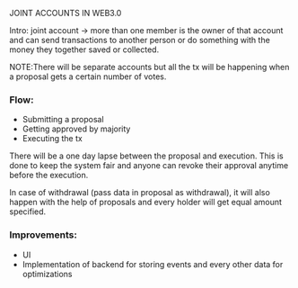 JOINT ACCOUNTS IN WEB3.0

Intro:
joint account -> more than one member is the owner of that account and can send transactions to another person or do something with the money they together saved or collected.

NOTE:There will be separate accounts but all the tx will be happening when a proposal gets a certain number of votes.

### Flow:
* Submitting a proposal
* Getting approved by majority
* Executing the tx 

There will be a one day lapse between the proposal and execution. This is done to keep the system fair and anyone can revoke their approval anytime before the execution.


In case of withdrawal (pass data in proposal as withdrawal), it will also happen with the help of proposals and every holder will get equal amount specified.


### Improvements:
* UI
* Implementation of backend for storing events and every other data for optimizations
